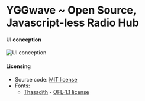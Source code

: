 # YGGwave ~ Open Source, Javascript-less Radio Hub

#### UI conception

![UI conception](https://github.com/YGGverse/YGGwave/blob/main/media/ui-conception.png?raw=true)

#### Licensing

* Source code: [MIT license](https://github.com/YGGverse/YGGwave/blob/main/LICENSE)
* Fonts:
  * [Thasadith](https://github.com/cadsondemak/Thasadith) - [OFL-1.1 license](https://github.com/googlefonts/fleurdeleah/blob/master/OFL.txt)